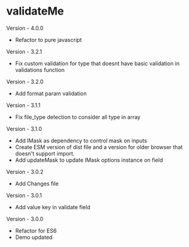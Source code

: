 validateMe
========

Version - 4.0.0
- Refactor to pure javascript

Version - 3.2.1
- Fix custom validation for type that doesnt have basic validation in validations function


Version - 3.2.0
- Add format param validation

Version - 3.1.1
- Fix file_type detection to consider all type in array

Version - 3.1.0
- Add IMask as dependency to control mask on inputs
- Create ESM version of dist file and a version for older browser that doesn't support import.
- Add updateMask to update IMask options instance on field

Version - 3.0.2
- Add Changes file

Version - 3.0.1
- Add value key in validate field

Version - 3.0.0
- Refactor for ES6
- Demo updated